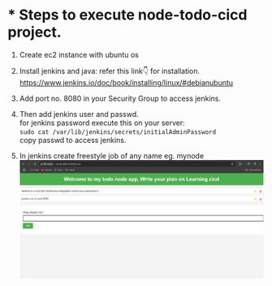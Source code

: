 # * Steps to execute node-todo-cicd project.

1. Create ec2 instance with ubuntu os<br>
2. Install jenkins and java: refer this link👇 for installation.<br>
   https://www.jenkins.io/doc/book/installing/linux/#debianubuntu

3. Add port no. 8080 in your Security Group to access jenkins.<br>
4. Then add jenkins user and passwd.<br>
   for jenkins password execute this on your server:<br>
   `sudo cat /var/lib/jenkins/secrets/initialAdminPassword`<br>
   copy passwd to access jenkins.<br>

5. In jenkins create freestyle job of any name eg. mynode<br>
![App Screenshot](https://github.com/NikhilGharat96/project-node-todo-cicd/blob/master/Screenshot%202025-02-25%20220340.png)

